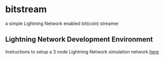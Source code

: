 # bitstream
a simple Lightning Network enabled bit(coin) streamer

## Lightning Network Development Environment
Instructions to setup a 3 node Lightning Network simulation network [here](https://dev.lightning.community/tutorial/01-lncli/index.html)
